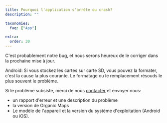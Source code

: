 ```yaml
---
title: Pourquoi l'application s'arrête ou crash?
description: ""

taxonomies:
  faq: ["App"]

extra:
  order: 30
---
```


C'est probablement notre bug, et nous serons heureux de le corriger dans la prochaine mise à jour.

Android: Si vous stockez les cartes sur carte SD, vous pouvez la formater, c'est la cause la plus courante. Le formatage ou le remplacement résouds le plus souvent le problème.

Si le problème subsiste, merci de nous [contacter](mailto:support@organicmaps.app) et envoyer nous:

* un rapport d'erreur et une description du problème
* la version de Organic Maps
* Le modèle de l'appareil et la version du système d'exploitation (Android ou iOS).
